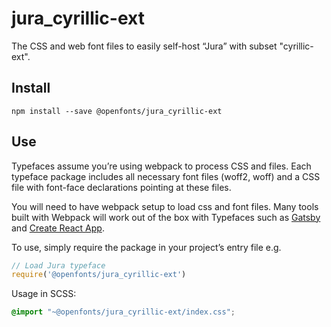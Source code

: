 
# jura_cyrillic-ext

The CSS and web font files to easily self-host “Jura” with subset "cyrillic-ext".

## Install

`npm install --save @openfonts/jura_cyrillic-ext`

## Use

Typefaces assume you’re using webpack to process CSS and files. Each typeface
package includes all necessary font files (woff2, woff) and a CSS file with
font-face declarations pointing at these files.

You will need to have webpack setup to load css and font files. Many tools built
with Webpack will work out of the box with Typefaces such as [Gatsby](https://github.com/gatsbyjs/gatsby)
and [Create React App](https://github.com/facebookincubator/create-react-app).

To use, simply require the package in your project’s entry file e.g.

```javascript
// Load Jura typeface
require('@openfonts/jura_cyrillic-ext')
```

Usage in SCSS:
```scss
@import "~@openfonts/jura_cyrillic-ext/index.css";
```

